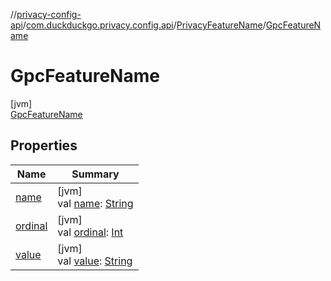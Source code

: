 //[privacy-config-api](../../../../index.md)/[com.duckduckgo.privacy.config.api](../../index.md)/[PrivacyFeatureName](../index.md)/[GpcFeatureName](index.md)

# GpcFeatureName

[jvm]\
[GpcFeatureName](index.md)

## Properties

| Name | Summary |
|---|---|
| [name](../-user-agent-feature-name/index.md#-372974862%2FProperties%2F-1427476829) | [jvm]<br>val [name](../-user-agent-feature-name/index.md#-372974862%2FProperties%2F-1427476829): [String](https://kotlinlang.org/api/latest/jvm/stdlib/kotlin/-string/index.html) |
| [ordinal](../-user-agent-feature-name/index.md#-739389684%2FProperties%2F-1427476829) | [jvm]<br>val [ordinal](../-user-agent-feature-name/index.md#-739389684%2FProperties%2F-1427476829): [Int](https://kotlinlang.org/api/latest/jvm/stdlib/kotlin/-int/index.html) |
| [value](../value.md) | [jvm]<br>val [value](../value.md): [String](https://kotlinlang.org/api/latest/jvm/stdlib/kotlin/-string/index.html) |
